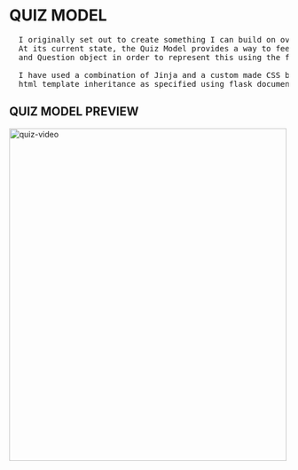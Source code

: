 # QUIZ MODEL


<pre>
  I originally set out to create something I can build on overtime and I have achieved this today. 
  At its current state, the Quiz Model provides a way to feed json data tailored to the Question Handler 
  and Question object in order to represent this using the flask server on HTML.

  I have used a combination of Jinja and a custom made CSS bootstrap file for styling and 
  html template inheritance as specified using flask documentation.
</pre>


## QUIZ MODEL PREVIEW

<img src="https://github.com/user-attachments/assets/789dadef-1445-41fe-8461-423f8ab04a5f" alt="quiz-video" width=500 height=600>

